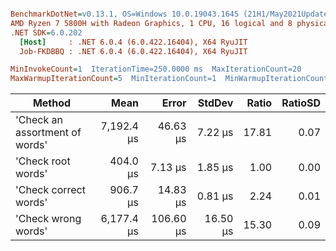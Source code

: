 ``` ini

BenchmarkDotNet=v0.13.1, OS=Windows 10.0.19043.1645 (21H1/May2021Update)
AMD Ryzen 7 5800H with Radeon Graphics, 1 CPU, 16 logical and 8 physical cores
.NET SDK=6.0.202
  [Host]     : .NET 6.0.4 (6.0.422.16404), X64 RyuJIT
  Job-FKDBBQ : .NET 6.0.4 (6.0.422.16404), X64 RyuJIT

MinInvokeCount=1  IterationTime=250.0000 ms  MaxIterationCount=20  
MaxWarmupIterationCount=5  MinIterationCount=1  MinWarmupIterationCount=1  

```
|                         Method |       Mean |     Error |   StdDev | Ratio | RatioSD |
|------------------------------- |-----------:|----------:|---------:|------:|--------:|
| &#39;Check an assortment of words&#39; | 7,192.4 μs |  46.63 μs |  7.22 μs | 17.81 |    0.07 |
|             &#39;Check root words&#39; |   404.0 μs |   7.13 μs |  1.85 μs |  1.00 |    0.00 |
|          &#39;Check correct words&#39; |   906.7 μs |  14.83 μs |  0.81 μs |  2.24 |    0.01 |
|            &#39;Check wrong words&#39; | 6,177.4 μs | 106.60 μs | 16.50 μs | 15.30 |    0.09 |

